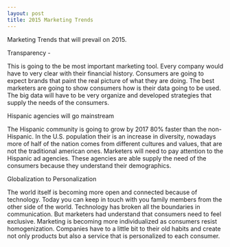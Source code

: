 ```yaml
---
layout: post
title: 2015 Marketing Trends
---
```


Marketing Trends that will prevail on 2015.

Transparency  -

This is going to the be most important marketing tool. Every company would have
to very clear with their financial history. Consumers are going to expect brands
that paint the real picture of what they are doing. The best marketers are going to 
show consumers how is their data going to be used. The big data will have to be very
organize and developed strategies that supply the needs of the consumers.



Hispanic agencies will go mainstream

The Hispanic community is going to grow by 2017 80% faster than the non-Hispanic. 
In the U.S. population their is an increase in diversity, nowadays more of half of the nation
comes from different cultures and values, that are not the traditional american ones.
Marketers will need to pay attention to the Hispanic ad agencies. These agencies are able supply 
the need of the consumers because they understand their demographics. 



Globalization to Personalization

The world itself is becoming more open and connected because of technology. 
Today you can keep in touch with you family members from the other side of the world. 
Technology has broken all the boundaries in communication. But marketers had understand 
that consumers need to feel exclusive. Marketing is becoming more individualized as consumers 
resist homogenization. Companies have to a little bit to their old habits and create not only
products but also a service that is personalized to each consumer.  
